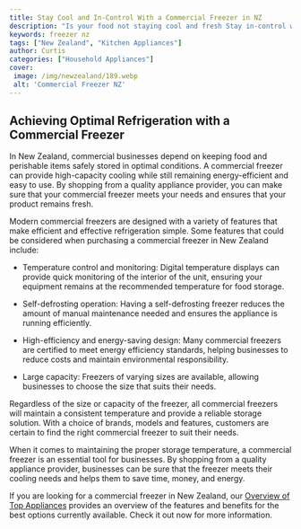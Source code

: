 ```yaml
---
title: Stay Cool and In-Control With a Commercial Freezer in NZ
description: "Is your food not staying cool and fresh Stay in-control with a commercial freezer in NZ and rest easy knowing your food is staying fresh and cool Plus learn some tips on how to best store your food"
keywords: freezer nz
tags: ["New Zealand", "Kitchen Appliances"]
author: Curtis
categories: ["Household Appliances"]
cover: 
 image: /img/newzealand/189.webp
 alt: 'Commercial Freezer NZ'
---
```

## Achieving Optimal Refrigeration with a Commercial Freezer
In New Zealand, commercial businesses depend on keeping food and perishable items safely stored in optimal conditions. A commercial freezer can provide high-capacity cooling while still remaining energy-efficient and easy to use. By shopping from a quality appliance provider, you can make sure that your commercial freezer meets your needs and ensures that your product remains fresh.

Modern commercial freezers are designed with a variety of features that make efficient and effective refrigeration simple. Some features that could be considered when purchasing a commercial freezer in New Zealand include:

* Temperature control and monitoring: Digital temperature displays can provide quick monitoring of the interior of the unit, ensuring your equipment remains at the recommended temperature for food storage.

* Self-defrosting operation: Having a self-defrosting freezer reduces the amount of manual maintenance needed and ensures the appliance is running efficiently.

* High-efficiency and energy-saving design: Many commercial freezers are certified to meet energy efficiency standards, helping businesses to reduce costs and maintain environmental responsibility.

* Large capacity: Freezers of varying sizes are available, allowing businesses to choose the size that suits their needs.

Regardless of the size or capacity of the freezer, all commercial freezers will maintain a consistent temperature and provide a reliable storage solution. With a choice of brands, models and features, customers are certain to find the right commercial freezer to suit their needs.

When it comes to maintaining the proper storage temperature, a commercial freezer is an essential tool for businesses. By shopping from a quality appliance provider, businesses can be sure that the freezer meets their cooling needs and helps them to save time, money, and energy. 

If you are looking for a commercial freezer in New Zealand, our [Overview of Top Appliances](./pages/appliance-overview) provides an overview of the features and benefits for the best options currently available. Check it out now for more information.
